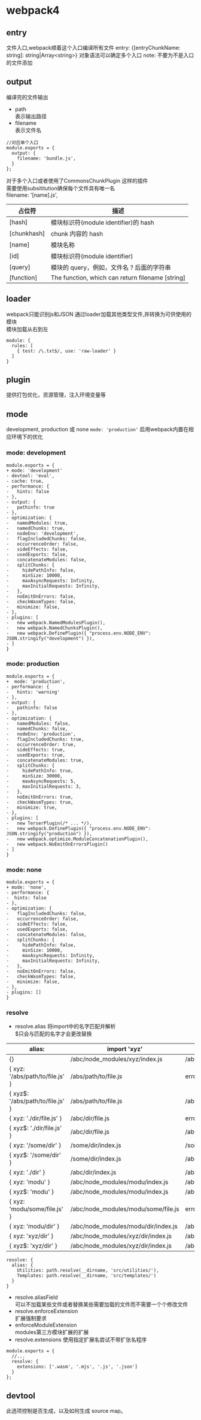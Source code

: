 # webpack4

## entry
文件入口,webpack顺着这个入口编译所有文件
entry: {[entryChunkName: string]: string|Array\<string>}
对象语法可以确定多个入口
note: 不要为不是入口的文件添加

## output
编译完的文件输出  
- path  
  表示输出路径
- filename  
  表示文件名
```
//对应单个入口
module.exports = {
  output: {
    filename: 'bundle.js',
  }
};
```
对于多个入口或者使用了CommonsChunkPlugin 这样的插件  
需要使用subsititution确保每个文件具有唯一名  
filename: '[name].js',  

占位符|描述
|---|---|
[hash]|模块标识符(module identifier)的 hash
[chunkhash]|chunk 内容的 hash
[name]|模块名称
[id]|模块标识符(module identifier)
[query]|模块的 query，例如，文件名 ? 后面的字符串
[function]|The function, which can return filename [string]

## loader
webpack只能识别js和JSON
通过loader加载其他类型文件,并转换为可供使用的模块  
模块加载从右到左
```
module: {
  rules: [
    { test: /\.txt$/, use: 'raw-loader' }
  ]
}
```

## plugin
提供打包优化，资源管理，注入环境变量等

## mode
development, production 或 none
```mode: 'production'```
启用webpack内置在相应环境下的优化

### mode: development
```
module.exports = {
+ mode: 'development'
- devtool: 'eval',
- cache: true,
- performance: {
-   hints: false
- },
- output: {
-   pathinfo: true
- },
- optimization: {
-   namedModules: true,
-   namedChunks: true,
-   nodeEnv: 'development',
-   flagIncludedChunks: false,
-   occurrenceOrder: false,
-   sideEffects: false,
-   usedExports: false,
-   concatenateModules: false,
-   splitChunks: {
-     hidePathInfo: false,
-     minSize: 10000,
-     maxAsyncRequests: Infinity,
-     maxInitialRequests: Infinity,
-   },
-   noEmitOnErrors: false,
-   checkWasmTypes: false,
-   minimize: false,
- },
- plugins: [
-   new webpack.NamedModulesPlugin(),
-   new webpack.NamedChunksPlugin(),
-   new webpack.DefinePlugin({ "process.env.NODE_ENV": JSON.stringify("development") }),
- ]
}
```
### mode: production
```
module.exports = {
+  mode: 'production',
- performance: {
-   hints: 'warning'
- },
- output: {
-   pathinfo: false
- },
- optimization: {
-   namedModules: false,
-   namedChunks: false,
-   nodeEnv: 'production',
-   flagIncludedChunks: true,
-   occurrenceOrder: true,
-   sideEffects: true,
-   usedExports: true,
-   concatenateModules: true,
-   splitChunks: {
-     hidePathInfo: true,
-     minSize: 30000,
-     maxAsyncRequests: 5,
-     maxInitialRequests: 3,
-   },
-   noEmitOnErrors: true,
-   checkWasmTypes: true,
-   minimize: true,
- },
- plugins: [
-   new TerserPlugin(/* ... */),
-   new webpack.DefinePlugin({ "process.env.NODE_ENV": JSON.stringify("production") }),
-   new webpack.optimize.ModuleConcatenationPlugin(),
-   new webpack.NoEmitOnErrorsPlugin()
- ]
}
```
### mode: none
```
module.exports = {
+ mode: 'none',
- performance: {
-  hints: false
- },
- optimization: {
-   flagIncludedChunks: false,
-   occurrenceOrder: false,
-   sideEffects: false,
-   usedExports: false,
-   concatenateModules: false,
-   splitChunks: {
-     hidePathInfo: false,
-     minSize: 10000,
-     maxAsyncRequests: Infinity,
-     maxInitialRequests: Infinity,
-   },
-   noEmitOnErrors: false,
-   checkWasmTypes: false,
-   minimize: false,
- },
- plugins: []
}
```

### resolve
- resolve.alias
  将import中的名字匹配并解析  
  $只会与匹配的名字才会更改替换

alias:	|import 'xyz'	|import 'xyz/file.js'
|------|--|--|
{}|/abc/node_modules/xyz/index.js|/abc/node_modules/xyz/file.js
{ xyz: '/abs/path/to/file.js' }|/abs/path/to/file.js|error
{ xyz$: '/abs/path/to/file.js' }|/abs/path/to/file.js|/abc/node_modules/xyz/file.js
{ xyz: './dir/file.js' }|/abc/dir/file.js|error
{ xyz$: './dir/file.js' }|/abc/dir/file.js|/abc/node_modules/xyz/file.js
{ xyz: '/some/dir' }|/some/dir/index.js|/some/dir/file.js
{ xyz$: '/some/dir' }|/some/dir/index.js|/abc/node_modules/xyz/file.js
{ xyz: './dir' }|/abc/dir/index.js|/abc/dir/file.js
{ xyz: 'modu' }|/abc/node_modules/modu/index.js|/abc/node_modules/modu/file.js
{ xyz$: 'modu' }|/abc/node_modules/modu/index.js|/abc/node_modules/xyz/file.js
{ xyz: 'modu/some/file.js' }|/abc/node_modules/modu/some/file.js|error
{ xyz: 'modu/dir' }|/abc/node_modules/modu/dir/index.js|/abc/node_modules/dir/file.js
{ xyz: 'xyz/dir' }|/abc/node_modules/xyz/dir/index.js|/abc/node_modules/xyz/dir/file.js
{ xyz$: 'xyz/dir' }|/abc/node_modules/xyz/dir/index.js|/abc/node_modules/xyz/file.js
```
resolve: {
  alias: {
    Utilities: path.resolve(__dirname, 'src/utilities/'),
    Templates: path.resolve(__dirname, 'src/templates/')
  }
}
```
- resolve.aliasField  
  可以不加载某些文件或者替换某些需要加载的文件而不需要一个个修改文件
- resolve.enforceExtension  
  扩展强制要求
- enforceModuleExtension  
  modules第三方模块扩展的扩展
- resolve.extensions
  使用指定扩展名尝试不带扩张名程序
```
module.exports = {
  //...
  resolve: {
    extensions: ['.wasm', '.mjs', '.js', '.json']
  }
};
```

## devtool
此选项控制是否生成，以及如何生成 source map。